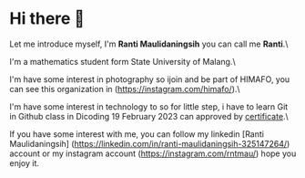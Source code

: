 # Hi there 👋

Let me introduce myself, I'm **Ranti Maulidaningsih** you can call me **Ranti**.\ 

I'm a mathematics student form State University of Malang.\

I'm have some interest in photography so ijoin and be part of HIMAFO, you can see this organization in (https://instagram.com/himafo/).\

I'm have some interest in technology to so for little step, i have to learn Git in Github class in Dicoding 19 February 2023 can approved by [certificate](https://www.dicoding.com/certificates/QLZ92GQODX5D).\

If you have some interest with me, you can follow my linkedin [Ranti Maulidaningsih] (https://linkedin.com/in/ranti-maulidaningsih-325147264/) account or my instagram account (https://instagram.com/rntmau/) hope you enjoy it.
